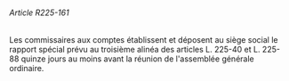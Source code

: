 ###### Article R225-161

Les commissaires aux comptes établissent et déposent au siège social le rapport spécial prévu au troisième alinéa des articles L. 225-40 et L. 225-88 quinze jours au moins avant la réunion de l'assemblée générale ordinaire.

